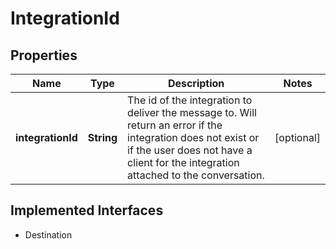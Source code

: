 

# IntegrationId

## Properties

Name | Type | Description | Notes
------------ | ------------- | ------------- | -------------
**integrationId** | **String** | The id of the integration to deliver the message to. Will return an error if the integration does not exist or if the user does not have a client for the integration attached to the conversation.  |  [optional]


## Implemented Interfaces

* Destination


